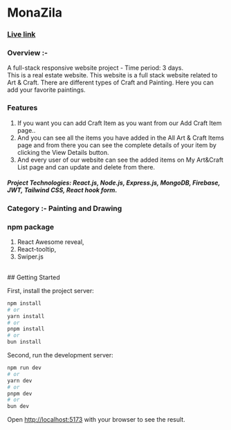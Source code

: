 

# MonaZila

### [Live link](https://monazila-852ee.web.app)


### Overview :- 
 A full-stack responsive website project - Time period: 3  days. <br>
This is a real estate website. This website is a full stack website related to Art & Craft. There are different types of Craft and Painting. Here you can add your favorite paintings.

### Features 
1. If you want you can add Craft Item as you want from our Add Craft Item page..
2. And you can see all the items you have added in the All Art & Craft Items page and from there you can see the complete details of your item by clicking the View Details button.
3. And every user of our website can see the added items on My Art&Craft List page and can update and delete from there.

##### Project Technologies: React.js, Node.js, Express.js, MongoDB, Firebase, JWT, Tailwind CSS, React hook form.

### Category :- Painting and Drawing
 
### npm package
1.  React Awesome reveal,
2. React-tooltip,
3. Swiper.js

<br> 
## Getting Started

First, install the project server:
```bash
npm install
# or
yarn install
# or
pnpm install
# or
bun install
```

Second, run the development server:

```bash
npm run dev
# or
yarn dev
# or
pnpm dev
# or
bun dev
```
Open [http://localhost:5173](http://localhost:5173) with your browser to see the result.

